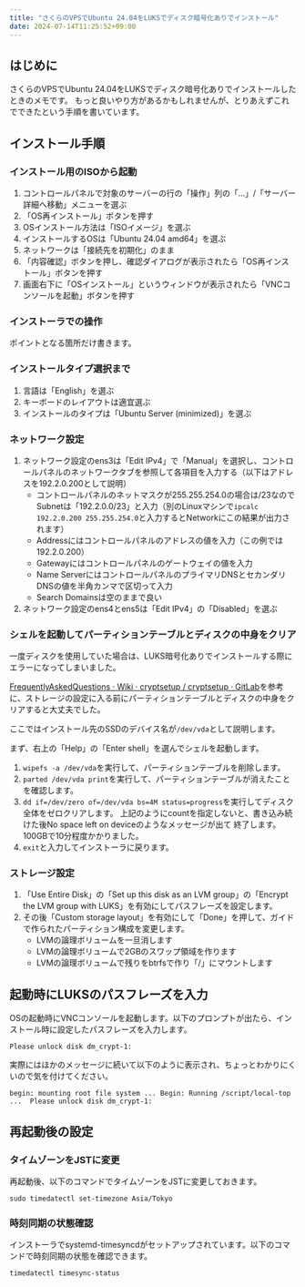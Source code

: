 ```yaml
---
title: "さくらのVPSでUbuntu 24.04をLUKSでディスク暗号化ありでインストール"
date: 2024-07-14T11:25:52+09:00
---
```

## はじめに

さくらのVPSでUbuntu 24.04をLUKSでディスク暗号化ありでインストールしたときのメモです。
もっと良いやり方があるかもしれませんが、とりあえずこれでできたという手順を書いています。

## インストール手順

### インストール用のISOから起動

1. コントロールパネルで対象のサーバーの行の「操作」列の「…」/「サーバー詳細へ移動」メニューを選ぶ
2. 「OS再インストール」ボタンを押す
3. OSインストール方法は「ISOイメージ」を選ぶ
4. インストールするOSは「Ubuntu 24.04 amd64」を選ぶ
5. ネットワークは「接続先を初期化」のまま
6. 「内容確認」ボタンを押し、確認ダイアログが表示されたら「OS再インストール」ボタンを押す
7. 画面右下に「OSインストール」というウィンドウが表示されたら「VNCコンソールを起動」ボタンを押す

### インストーラでの操作

ポイントとなる箇所だけ書きます。

### インストールタイプ選択まで
1. 言語は「English」を選ぶ
2. キーボードのレイアウトは適宜選ぶ
3. インストールのタイプは「Ubuntu Server (minimized)」を選ぶ

### ネットワーク設定

1. ネットワーク設定のens3は「Edit IPv4」で「Manual」を選択し、コントロールパネルのネットワークタブを参照して各項目を入力する（以下はアドレスを192.2.0.200として説明）
   * コントロールパネルのネットマスクが255.255.254.0の場合は/23なのでSubnetは「192.2.0.0/23」と入力（別のLinuxマシンで`ipcalc 192.2.0.200 255.255.254.0`と入力するとNetworkにこの結果が出力されます）
   * Addressにはコントロールパネルのアドレスの値を入力（この例では192.2.0.200）
   * Gatewayにはコントロールパネルのゲートウェイの値を入力
   * Name ServerにはコントロールパネルのプライマリDNSとセカンダリDNSの値を半角カンマで区切って入力
   * Search Domainsは空のままで良い
2. ネットワーク設定のens4とens5は「Edit IPv4」の「Disabled」を選ぶ

### シェルを起動してパーティションテーブルとディスクの中身をクリア

一度ディスクを使用していた場合は、LUKS暗号化ありでインストールする際にエラーになってしまいました。

[FrequentlyAskedQuestions · Wiki · cryptsetup / cryptsetup · GitLab](https://gitlab.com/cryptsetup/cryptsetup/-/wikis/FrequentlyAskedQuestions)を参考に、ストレージの設定に入る前にパーティションテーブルとディスクの中身をクリアすると大丈夫でした。

ここではインストール先のSSDのデバイス名が`/dev/vda`として説明します。

まず、右上の「Help」の「Enter shell」を選んでシェルを起動します。

1. `wipefs -a /dev/vda`を実行して、パーティションテーブルを削除します。
2. `parted /dev/vda print`を実行して、パーティションテーブルが消えたことを確認します。
3. `dd if=/dev/zero of=/dev/vda bs=4M status=progress`を実行してディスク全体をゼロクリアします。
   上記のようにcountを指定しないと、書き込み続けた後No space left on deviceのようなメッセージが出て
   終了します。100GBで10分程度かかりました。
4. `exit`と入力してインストーラに戻ります。

### ストレージ設定

1. 「Use Entire Disk」の「Set up this disk as an LVM group」の「Encrypt the LVM group with LUKS」を有効にしてパスフレーズを設定します。
2. その後「Custom storage layout」を有効にして「Done」を押して、ガイドで作られたパーティション構成を変更します。
   * LVMの論理ボリュームを一旦消します
   * LVMの論理ボリュームで2GBのスワップ領域を作ります
   * LVMの論理ボリュームで残りをbtrfsで作り「/」にマウントします

## 起動時にLUKSのパスフレーズを入力

OSの起動時にVNCコンソールを起動します。以下のプロンプトが出たら、インストール時に設定したパスフレーズを入力します。

```
Please unlock disk dm_crypt-1:
```

実際にはほかのメッセージに続いて以下のように表示され、ちょっとわかりにくいので気を付けてください。

```
begin: mounting root file system ... Begin: Running /script/local-top ...  Please unlock disk dm_crypt-1:
```

## 再起動後の設定
### タイムゾーンをJSTに変更

再起動後、以下のコマンドでタイムゾーンをJSTに変更しておきます。

```
sudo timedatectl set-timezone Asia/Tokyo
```

### 時刻同期の状態確認

インストーラでsystemd-timesyncdがセットアップされています。以下のコマンドで時刻同期の状態を確認できます。

```
timedatectl timesync-status
```

